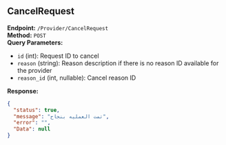
## CancelRequest

**Endpoint:** `/Provider/CancelRequest`  
**Method:** `POST`  
**Query Parameters:**
- `id` (int): Request ID to cancel
- `reason` (string): Reason description if there is no reason ID available for the provider
- `reason_id` (int, nullable): Cancel reason ID

**Response:**
```json
{
  "status": true,
  "message": "تمت العمليه بنجاح",
  "error": "",
  "Data": null
}
```
